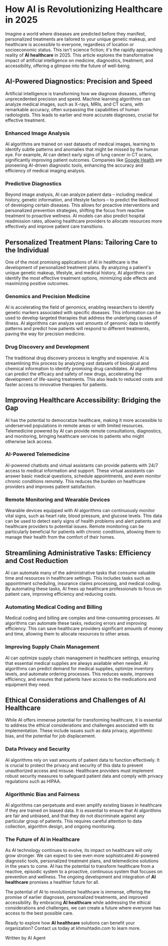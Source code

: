 # How AI is Revolutionizing Healthcare in 2025

Imagine a world where diseases are predicted before they manifest, personalized treatments are tailored to your unique genetic makeup, and healthcare is accessible to everyone, regardless of location or socioeconomic status. This isn't science fiction; it's the rapidly approaching reality of **AI healthcare** in 2025. This article explores the transformative impact of artificial intelligence on medicine, diagnostics, treatment, and accessibility, offering a glimpse into the future of well-being.

## AI-Powered Diagnostics: Precision and Speed

Artificial intelligence is transforming how we diagnose diseases, offering unprecedented precision and speed. Machine learning algorithms can analyze medical images, such as X-rays, MRIs, and CT scans, with remarkable accuracy, often surpassing the capabilities of human radiologists. This leads to earlier and more accurate diagnoses, crucial for effective treatment.

### Enhanced Image Analysis

AI algorithms are trained on vast datasets of medical images, learning to identify subtle patterns and anomalies that might be missed by the human eye. For example, AI can detect early signs of lung cancer in CT scans, significantly improving patient outcomes. Companies like [Google Health](https://health.google/) are pioneering AI-driven diagnostic tools, enhancing the accuracy and efficiency of medical imaging analysis.

### Predictive Diagnostics

Beyond image analysis, AI can analyze patient data – including medical history, genetic information, and lifestyle factors – to predict the likelihood of developing certain diseases. This allows for proactive interventions and personalized prevention strategies, shifting the focus from reactive treatment to proactive wellness. AI models can also predict hospital readmission rates, allowing healthcare providers to allocate resources more effectively and improve patient care transitions.

## Personalized Treatment Plans: Tailoring Care to the Individual

One of the most promising applications of AI in healthcare is the development of personalized treatment plans. By analyzing a patient's unique genetic makeup, lifestyle, and medical history, AI algorithms can identify the most effective treatment options, minimizing side effects and maximizing positive outcomes.

### Genomics and Precision Medicine

AI is accelerating the field of genomics, enabling researchers to identify genetic markers associated with specific diseases. This information can be used to develop targeted therapies that address the underlying causes of illness. AI algorithms can analyze vast amounts of genomic data to identify patterns and predict how patients will respond to different treatments, paving the way for precision medicine.

### Drug Discovery and Development

The traditional drug discovery process is lengthy and expensive. AI is streamlining this process by analyzing vast datasets of biological and chemical information to identify promising drug candidates. AI algorithms can predict the efficacy and safety of new drugs, accelerating the development of life-saving treatments. This also leads to reduced costs and faster access to innovative therapies for patients.

## Improving Healthcare Accessibility: Bridging the Gap

AI has the potential to democratize healthcare, making it more accessible to underserved populations in remote areas or with limited resources. Telemedicine powered by AI can provide remote consultations, diagnostics, and monitoring, bringing healthcare services to patients who might otherwise lack access.

### AI-Powered Telemedicine

AI-powered chatbots and virtual assistants can provide patients with 24/7 access to medical information and support. These virtual assistants can answer basic medical questions, schedule appointments, and even monitor chronic conditions remotely. This reduces the burden on healthcare providers and improves patient satisfaction.

### Remote Monitoring and Wearable Devices

Wearable devices equipped with AI algorithms can continuously monitor vital signs, such as heart rate, blood pressure, and glucose levels. This data can be used to detect early signs of health problems and alert patients and healthcare providers to potential issues. Remote monitoring can be particularly beneficial for patients with chronic conditions, allowing them to manage their health from the comfort of their homes.

## Streamlining Administrative Tasks: Efficiency and Cost Reduction

AI can automate many of the administrative tasks that consume valuable time and resources in healthcare settings. This includes tasks such as appointment scheduling, insurance claims processing, and medical coding. By automating these tasks, AI frees up healthcare professionals to focus on patient care, improving efficiency and reducing costs.

### Automating Medical Coding and Billing

Medical coding and billing are complex and time-consuming processes. AI algorithms can automate these tasks, reducing errors and improving efficiency. This can save healthcare providers significant amounts of money and time, allowing them to allocate resources to other areas.

### Improving Supply Chain Management

AI can optimize supply chain management in healthcare settings, ensuring that essential medical supplies are always available when needed. AI algorithms can predict demand for medical supplies, optimize inventory levels, and automate ordering processes. This reduces waste, improves efficiency, and ensures that patients have access to the medications and equipment they need.

## Ethical Considerations and Challenges of AI Healthcare

While AI offers immense potential for transforming healthcare, it is essential to address the ethical considerations and challenges associated with its implementation. These include issues such as data privacy, algorithmic bias, and the potential for job displacement.

### Data Privacy and Security

AI algorithms rely on vast amounts of patient data to function effectively. It is crucial to protect the privacy and security of this data to prevent unauthorized access and misuse. Healthcare providers must implement robust security measures to safeguard patient data and comply with privacy regulations such as HIPAA.

### Algorithmic Bias and Fairness

AI algorithms can perpetuate and even amplify existing biases in healthcare if they are trained on biased data. It is essential to ensure that AI algorithms are fair and unbiased, and that they do not discriminate against any particular group of patients. This requires careful attention to data collection, algorithm design, and ongoing monitoring.

### The Future of AI in Healthcare

As AI technology continues to evolve, its impact on healthcare will only grow stronger. We can expect to see even more sophisticated AI-powered diagnostic tools, personalized treatment plans, and telemedicine solutions in the years to come. AI has the potential to transform healthcare from a reactive, episodic system to a proactive, continuous system that focuses on prevention and wellness. The ongoing development and integration of **AI healthcare** promises a healthier future for all.

The potential of AI to revolutionize healthcare is immense, offering the promise of earlier diagnoses, personalized treatments, and improved accessibility. By embracing **AI healthcare** while addressing the ethical considerations and challenges, we can create a future where everyone has access to the best possible care.

Ready to explore how **AI healthcare** solutions can benefit your organization? Contact us today at khmuhtadin.com to learn more.

Written by AI Agent